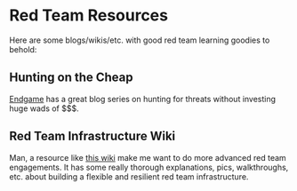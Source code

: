# Red Team Resources
Here are some blogs/wikis/etc. with good red team learning goodies to behold:

## Hunting on the Cheap
[Endgame](https://www.endgame.com/blog/technical-blog/hunting-cheap-part-1-architecture) has a great blog series on hunting for threats without investing huge wads of $$$.

## Red Team Infrastructure Wiki
Man, a resource like [this wiki](https://github.com/bluscreenofjeff/Red-Team-Infrastructure-Wiki) make me want to do more advanced red team engagements.  It has some really thorough explanations, pics, walkthroughs, etc. about building a flexible and resilient red team infrastructure.
